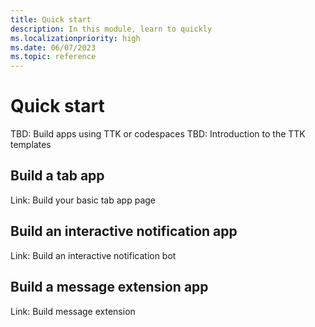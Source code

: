 ```yaml
---
title: Quick start
description: In this module, learn to quickly 
ms.localizationpriority: high
ms.date: 06/07/2023
ms.topic: reference
---
```


# Quick start

TBD: Build apps using TTK or codespaces
TBD: Introduction to the TTK templates

## Build a tab app

Link: Build your basic tab app page

## Build an interactive notification app

Link: Build an interactive notification bot

## Build a message extension app

Link: Build message extension



